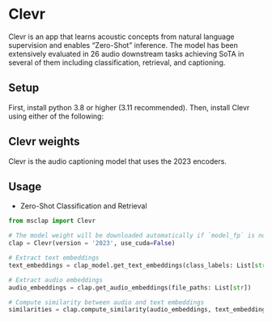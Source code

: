 # Clevr

Clevr  is an app that learns acoustic concepts from natural language supervision and enables “Zero-Shot” inference. The model has been extensively evaluated in 26 audio downstream tasks achieving SoTA in several of them including classification, retrieval, and captioning.

## Setup

First, install python 3.8 or higher (3.11 recommended). Then, install Clevr using either of the following:

## Clevr weights

Clevr is the audio captioning model that uses the 2023 encoders.

## Usage

- Zero-Shot Classification and Retrieval
```python
from msclap import Clevr

# The model weight will be downloaded automatically if `model_fp` is not specified
clap = Clevr(version = '2023', use_cuda=False)

# Extract text embeddings
text_embeddings = clap_model.get_text_embeddings(class_labels: List[str])

# Extract audio embeddings
audio_embeddings = clap.get_audio_embeddings(file_paths: List[str])

# Compute similarity between audio and text embeddings 
similarities = clap.compute_similarity(audio_embeddings, text_embeddings)
```
